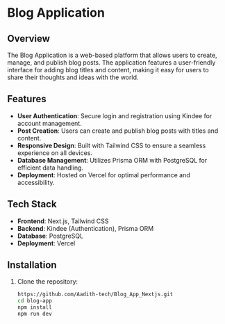 # Blog Application

## Overview
The Blog Application is a web-based platform that allows users to create, manage, and publish blog posts. The application features a user-friendly interface for adding blog titles and content, making it easy for users to share their thoughts and ideas with the world.

## Features
- **User Authentication**: Secure login and registration using Kindee for account management.
- **Post Creation**: Users can create and publish blog posts with titles and content.
- **Responsive Design**: Built with Tailwind CSS to ensure a seamless experience on all devices.
- **Database Management**: Utilizes Prisma ORM with PostgreSQL for efficient data handling.
- **Deployment**: Hosted on Vercel for optimal performance and accessibility.

## Tech Stack
- **Frontend**: Next.js, Tailwind CSS
- **Backend**: Kindee (Authentication), Prisma ORM
- **Database**: PostgreSQL
- **Deployment**: Vercel

## Installation
1. Clone the repository:
   ```bash
   https://github.com/Aadith-tech/Blog_App_Nextjs.git
   cd blog-app
   npm install
   npm run dev


